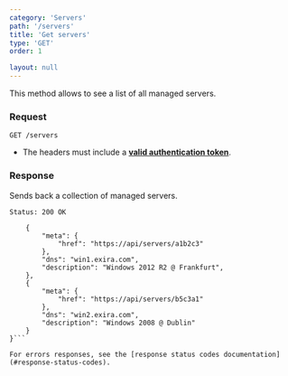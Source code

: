 ```yaml
---
category: 'Servers'
path: '/servers'
title: 'Get servers'
type: 'GET'
order: 1

layout: null
---
```


This method allows to see a list of all managed servers.

### Request

```GET /servers```

* The headers must include a **[valid authentication token](#authentication)**.

### Response

Sends back a collection of managed servers.

```Status: 200 OK```
```{
    {
        "meta": {
            "href": "https://api/servers/a1b2c3"
        },
        "dns": "win1.exira.com",
        "description": "Windows 2012 R2 @ Frankfurt",
    },
    {
        "meta": {
            "href": "https://api/servers/b5c3a1"
        },
        "dns": "win2.exira.com",
        "description": "Windows 2008 @ Dublin"
    }
}```

For errors responses, see the [response status codes documentation](#response-status-codes).
